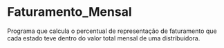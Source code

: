 # Faturamento_Mensal
Programa que calcula o percentual de representação de faturamento que cada estado teve 
dentro do valor total mensal de uma distribuidora.
